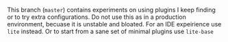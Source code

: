 This branch (`master`) contains experiments on using plugins I keep finding or to try extra configurations. 
Do not use this as in a production environment, becuase it is unstable and bloated. For an IDE expeirience use `lite` instead. Or to start from a sane set of minimal plugins use `lite-base`

